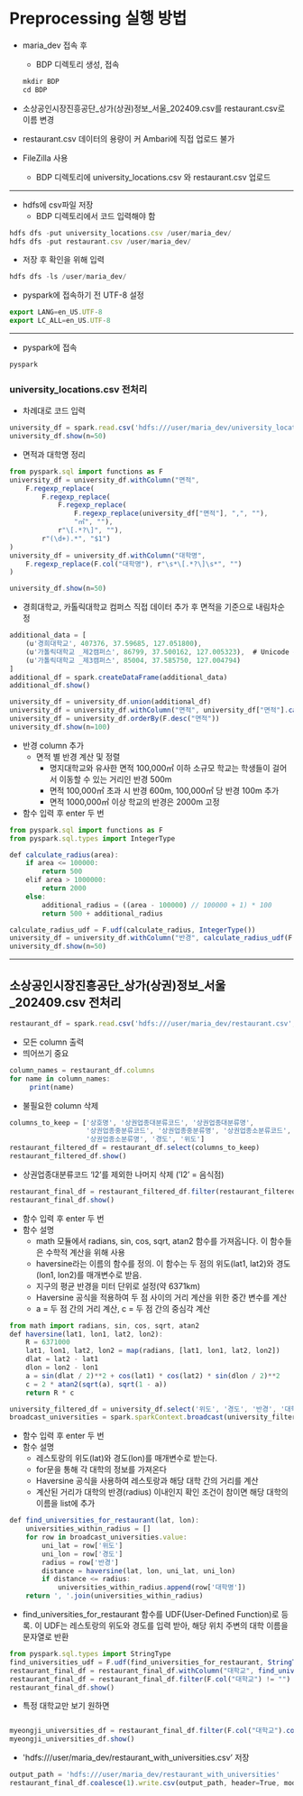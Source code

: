 # Preprocessing 실행 방법

- maria_dev 접속 후
    - BDP 디렉토리 생성, 접속
    
    ```jsx
    mkdir BDP
    cd BDP
    ```
    

- 소상공인시장진흥공단_상가(상권)정보_서울_202409.csv를 restaurant.csv로 이름 변경
- restaurant.csv 데이터의 용량이 커 Ambari에 직접 업로드 불가

- FileZilla 사용
    - BDP 디렉토리에 university_locations.csv 와 restaurant.csv 업로드

---

- hdfs에 csv파일 저장
    - BDP 디렉토리에서 코드 입력해야 함

```jsx
hdfs dfs -put university_locations.csv /user/maria_dev/
hdfs dfs -put restaurant.csv /user/maria_dev/
```

- 저장 후 확인을 위해 입력

```jsx
hdfs dfs -ls /user/maria_dev/
```

- pyspark에 접속하기 전 UTF-8 설정

```jsx
export LANG=en_US.UTF-8
export LC_ALL=en_US.UTF-8
```

---

- pyspark에 접속

```jsx
pyspark
```

### university_locations.csv 전처리

- 차례대로 코드 입력

```jsx
university_df = spark.read.csv('hdfs:///user/maria_dev/university_locations.csv',header=True,inferSchema=True, encoding='UTF-8')
university_df.show(n=50)
```

- 면적과 대학명 정리

```jsx
from pyspark.sql import functions as F
university_df = university_df.withColumn("면적", 
    F.regexp_replace(
        F.regexp_replace(
            F.regexp_replace(
                F.regexp_replace(university_df["면적"], ",", ""), 
                "㎡", ""), 
            r"\[.*?\]", ""), 
        r"(\d+).*", "$1")
)
university_df = university_df.withColumn("대학명", 
    F.regexp_replace(F.col("대학명"), r"\s*\[.*?\]\s*", "")
)
```

```jsx
university_df.show(n=50)
```

- 경희대학교, 카톨릭대학교 컴퍼스 직접 데이터 추가 후 면적을 기준으로 내림차순 정

```jsx
additional_data = [
    (u'경희대학교', 407376, 37.59685, 127.051800),
    (u'가톨릭대학교 _제2캠퍼스', 86799, 37.500162, 127.005323),  # Unicode 문자열 사용
    (u'가톨릭대학교 _제3캠퍼스', 85004, 37.585750, 127.004794)
]
additional_df = spark.createDataFrame(additional_data)
additional_df.show()
```

```jsx
university_df = university_df.union(additional_df)
university_df = university_df.withColumn("면적", university_df["면적"].cast("integer"))
university_df = university_df.orderBy(F.desc("면적"))
university_df.show(n=100)
```

- 반경 column 추가
    - 면적 별 반경 계산 및 정렬
        - 명지대학교와 유사한 면적 100,000㎡ 이하 소규모 학교는 학생들이 걸어서 이동할 수 있는 거리인 반경 500m
        - 면적 100,000㎡ 초과 시 반경 600m, 100,000㎡ 당 반경 100m 추가
        - 면적 1000,000㎡ 이상 학교의 반경은 2000m 고정
- 함수 입력 후 enter 두 번

```jsx
from pyspark.sql import functions as F
from pyspark.sql.types import IntegerType

def calculate_radius(area):
    if area <= 100000:
        return 500
    elif area > 1000000:
        return 2000
    else:
        additional_radius = ((area - 100000) // 100000 + 1) * 100
        return 500 + additional_radius
```

```jsx
calculate_radius_udf = F.udf(calculate_radius, IntegerType())
university_df = university_df.withColumn("반경", calculate_radius_udf(F.col("면적").cast(IntegerType())))
university_df.show(n=50)
```

---

## 소상공인시장진흥공단_상가(상권)정보_서울_202409.csv 전처리

```jsx
restaurant_df = spark.read.csv('hdfs:///user/maria_dev/restaurant.csv', header=True, inferSchema=True)
```

- 모든 column 출력
- 띄어쓰기 중요

```jsx
column_names = restaurant_df.columns
for name in column_names:
     print(name)

```

- 불필요한 column 삭제

```jsx
columns_to_keep = ['상호명', '상권업종대분류코드', '상권업종대분류명', 
                   '상권업종중분류코드', '상권업종중분류명', '상권업종소분류코드', 
                   '상권업종소분류명', '경도', '위도']
restaurant_filtered_df = restaurant_df.select(columns_to_keep)
restaurant_filtered_df.show()
```

- 상권업종대분류코드 ‘I2’를 제외한 나머지 삭제 (’I2’ = 음식점)

```jsx
restaurant_final_df = restaurant_filtered_df.filter(restaurant_filtered_df['상권업종대분류코드'] == 'I2')
restaurant_final_df.show()
```

- 함수 입력 후 enter 두 번
- 함수 설명
    - math 모듈에서 radians, sin, cos, sqrt, atan2 함수를 가져옵니다. 이 함수들은 수학적 계산을 위해 사용
    - haversine라는 이름의 함수를 정의. 이 함수는 두 점의 위도(lat1, lat2)와 경도(lon1, lon2)를 매개변수로 받음.
    - 지구의 평균 반경을 미터 단위로 설정(약 6371km)
    - Haversine 공식을 적용하여 두 점 사이의 거리 계산을 위한 중간 변수를 계산
    - a = 두 점 간의 거리 계산, c = 두 점 간의 중심각 계산

```jsx
from math import radians, sin, cos, sqrt, atan2
def haversine(lat1, lon1, lat2, lon2):
    R = 6371000
    lat1, lon1, lat2, lon2 = map(radians, [lat1, lon1, lat2, lon2])
    dlat = lat2 - lat1
    dlon = lon2 - lon1
    a = sin(dlat / 2)**2 + cos(lat1) * cos(lat2) * sin(dlon / 2)**2
    c = 2 * atan2(sqrt(a), sqrt(1 - a))
    return R * c

```

```jsx
university_filtered_df = university_df.select('위도', '경도', '반경', '대학명')
broadcast_universities = spark.sparkContext.broadcast(university_filtered_df.collect())
```

- 함수 입력 후 enter 두 번
- 함수 설명
    - 레스토랑의 위도(lat)와 경도(lon)를 매개변수로 받는다.
    - for문을 통해 각 대학의 정보를 가져온다
    - Haversine 공식을 사용하여 레스토랑과 해당 대학 간의 거리를 계산
    - 계산된 거리가 대학의 반경(radius) 이내인지 확인 조건이 참이면 해당 대학의 이름을 list에 추가

```jsx
def find_universities_for_restaurant(lat, lon):
    universities_within_radius = []
    for row in broadcast_universities.value:
        uni_lat = row['위도']
        uni_lon = row['경도']
        radius = row['반경']
        distance = haversine(lat, lon, uni_lat, uni_lon)
        if distance <= radius:
            universities_within_radius.append(row['대학명'])
    return ', '.join(universities_within_radius)
```

- find_universities_for_restaurant 함수를 UDF(User-Defined Function)로 등록. 이 UDF는 레스토랑의 위도와 경도를 입력 받아, 해당 위치 주변의 대학 이름을 문자열로 반환

```jsx
from pyspark.sql.types import StringType
find_universities_udf = F.udf(find_universities_for_restaurant, StringType())
restaurant_final_df = restaurant_final_df.withColumn("대학교", find_universities_udf(F.col("위도"), F.col("경도")))
restaurant_final_df = restaurant_final_df.filter(F.col("대학교") != "")
restaurant_final_df.show()
```

- 특정 대학교만 보기 원하면

```jsx

myeongji_universities_df = restaurant_final_df.filter(F.col("대학교").contains("명지대학교"))
myeongji_universities_df.show()
```

- 'hdfs:///user/maria_dev/restaurant_with_universities.csv’ 저장

```jsx
output_path = 'hdfs:///user/maria_dev/restaurant_with_universities'
restaurant_final_df.coalesce(1).write.csv(output_path, header=True, mode='overwrite')
```
